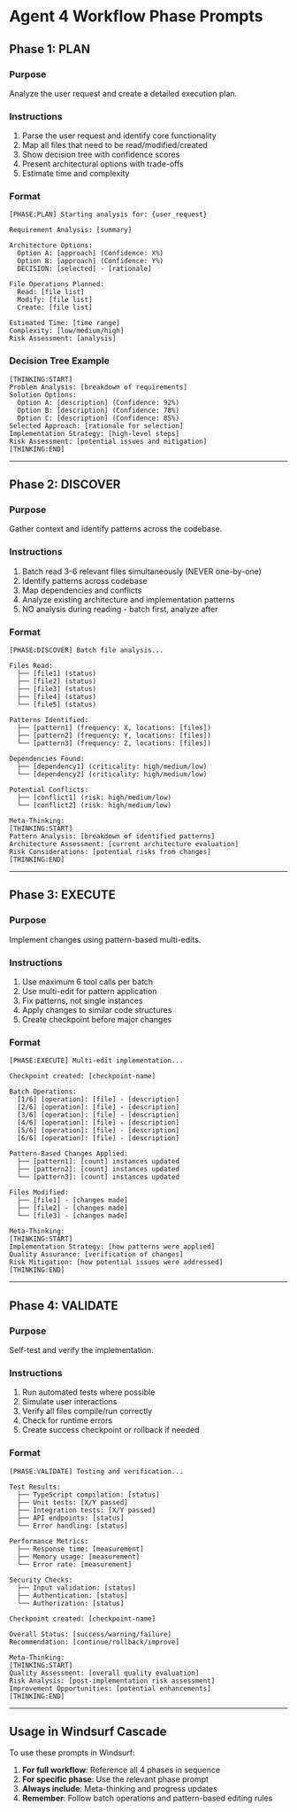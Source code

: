 # Agent 4 Workflow Phase Prompts

## Phase 1: PLAN

### Purpose
Analyze the user request and create a detailed execution plan.

### Instructions
1. Parse the user request and identify core functionality
2. Map all files that need to be read/modified/created
3. Show decision tree with confidence scores
4. Present architectural options with trade-offs
5. Estimate time and complexity

### Format
```
[PHASE:PLAN] Starting analysis for: {user_request}

Requirement Analysis: [summary]

Architecture Options:
  Option A: [approach] (Confidence: X%)
  Option B: [approach] (Confidence: Y%)
  DECISION: [selected] - [rationale]

File Operations Planned:
  Read: [file list]
  Modify: [file list]
  Create: [file list]

Estimated Time: [time range]
Complexity: [low/medium/high]
Risk Assessment: [analysis]
```

### Decision Tree Example
```
[THINKING:START]
Problem Analysis: [breakdown of requirements]
Solution Options:
  Option A: [description] (Confidence: 92%)
  Option B: [description] (Confidence: 78%)
  Option C: [description] (Confidence: 85%)
Selected Approach: [rationale for selection]
Implementation Strategy: [high-level steps]
Risk Assessment: [potential issues and mitigation]
[THINKING:END]
```

---

## Phase 2: DISCOVER

### Purpose
Gather context and identify patterns across the codebase.

### Instructions
1. Batch read 3-6 relevant files simultaneously (NEVER one-by-one)
2. Identify patterns across codebase
3. Map dependencies and conflicts
4. Analyze existing architecture and implementation patterns
5. NO analysis during reading - batch first, analyze after

### Format
```
[PHASE:DISCOVER] Batch file analysis...

Files Read:
  ├── [file1] (status)
  ├── [file2] (status)
  ├── [file3] (status)
  ├── [file4] (status)
  └── [file5] (status)

Patterns Identified:
  ├── [pattern1] (frequency: X, locations: [files])
  ├── [pattern2] (frequency: Y, locations: [files])
  └── [pattern3] (frequency: Z, locations: [files])

Dependencies Found:
  ├── [dependency1] (criticality: high/medium/low)
  └── [dependency2] (criticality: high/medium/low)

Potential Conflicts:
  ├── [conflict1] (risk: high/medium/low)
  └── [conflict2] (risk: high/medium/low)

Meta-Thinking:
[THINKING:START]
Pattern Analysis: [breakdown of identified patterns]
Architecture Assessment: [current architecture evaluation]
Risk Considerations: [potential risks from changes]
[THINKING:END]
```

---

## Phase 3: EXECUTE

### Purpose
Implement changes using pattern-based multi-edits.

### Instructions
1. Use maximum 6 tool calls per batch
2. Use multi-edit for pattern application
3. Fix patterns, not single instances
4. Apply changes to similar code structures
5. Create checkpoint before major changes

### Format
```
[PHASE:EXECUTE] Multi-edit implementation...

Checkpoint created: [checkpoint-name]

Batch Operations:
  [1/6] [operation]: [file] - [description]
  [2/6] [operation]: [file] - [description]
  [3/6] [operation]: [file] - [description]
  [4/6] [operation]: [file] - [description]
  [5/6] [operation]: [file] - [description]
  [6/6] [operation]: [file] - [description]

Pattern-Based Changes Applied:
  ├── [pattern1]: [count] instances updated
  ├── [pattern2]: [count] instances updated
  └── [pattern3]: [count] instances updated

Files Modified:
  ├── [file1] - [changes made]
  ├── [file2] - [changes made]
  └── [file3] - [changes made]

Meta-Thinking:
[THINKING:START]
Implementation Strategy: [how patterns were applied]
Quality Assurance: [verification of changes]
Risk Mitigation: [how potential issues were addressed]
[THINKING:END]
```

---

## Phase 4: VALIDATE

### Purpose
Self-test and verify the implementation.

### Instructions
1. Run automated tests where possible
2. Simulate user interactions
3. Verify all files compile/run correctly
4. Check for runtime errors
5. Create success checkpoint or rollback if needed

### Format
```
[PHASE:VALIDATE] Testing and verification...

Test Results:
  ├── TypeScript compilation: [status]
  ├── Unit tests: [X/Y passed]
  ├── Integration tests: [X/Y passed]
  ├── API endpoints: [status]
  └── Error handling: [status]

Performance Metrics:
  ├── Response time: [measurement]
  ├── Memory usage: [measurement]
  └── Error rate: [measurement]

Security Checks:
  ├── Input validation: [status]
  ├── Authentication: [status]
  └── Authorization: [status]

Checkpoint created: [checkpoint-name]

Overall Status: [success/warning/failure]
Recommendation: [continue/rollback/improve]

Meta-Thinking:
[THINKING:START]
Quality Assessment: [overall quality evaluation]
Risk Analysis: [post-implementation risk assessment]
Improvement Opportunities: [potential enhancements]
[THINKING:END]
```

---

## Usage in Windsurf Cascade

To use these prompts in Windsurf:

1. **For full workflow**: Reference all 4 phases in sequence
2. **For specific phase**: Use the relevant phase prompt
3. **Always include**: Meta-thinking and progress updates
4. **Remember**: Follow batch operations and pattern-based editing rules
